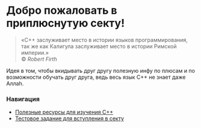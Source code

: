 # Добро пожаловать в приплюснутую секту!

> «C++ заслуживает место в истории языков программирования,\
так же как Калигула заслуживает место в истории Римской империи.»\
© *Robert Firth*

Идея в том, чтобы вкидывать друг другу полезную инфу по плюсам и по возможности обучать друг друга, ведь весь язык С++ не знает даже Аллаh.

### Навигация

- [Полезные ресурсы для изучения C++](https://github.com/CodingPenguinParty/kernel/blob/master/useful_resources.md)
- [Тестовое задание для вступления в секту](https://github.com/CodingPenguinParty/kernel/blob/master/test_assignment.md)
